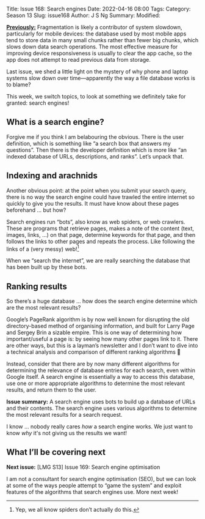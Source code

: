 Title: Issue 168: Search engines
Date: 2022-04-16 08:00
Tags: 
Category: Season 13
Slug: issue168
Author: J S Ng
Summary: 
Modified: 

[**Previously:**](https://buttondown.email/laymansguide/archive/) Fragmentation is likely a contributor of system slowdown, particularly for mobile devices: the database used by most mobile apps tend to store data in many small chunks rather than fewer big chunks, which slows down data search operations. The most effective measure for improving device responsiveness is usually to clear the app cache, so the app does not attempt to read previous data from storage.

Last issue, we shed a little light on the mystery of why phone and laptop systems slow down over time—apparently the way a file database works is to blame?

This week, we switch topics, to look at something we definitely take for granted: search engines!

## What is a search engine?

Forgive me if you think I am belabouring the obvious. There is the user definition, which is something like “a search box that answers my questions”. Then there is the developer definition which is more like “an indexed database of URLs, descriptions, and ranks”. Let’s unpack that.

## Indexing and arachnids

Another obvious point: at the point when you submit your search query, there is no way the search engine could have trawled the entire internet so quickly to give you the results. It must have know about these pages beforehand ... but how?

Search engines run “bots”, also know as web spiders, or web crawlers. These are programs that retrieve pages, makes a note of the content (text, images, links, …) on that page, determine keywords for that page, and then follows the links to other pages and repeats the process. Like following the links of a (very messy) web![^1]

[^1]: Yep, we all know spiders don’t actually do this.

When we “search the internet”, we are really searching the database that has been built up by these bots.

## Ranking results

So there’s a huge database … how does the search engine determine which are the most relevant results?

Google’s PageRank algorithm is by now well known for disrupting the old directory-based method of organising information, and built for Larry Page and Sergey Brin a sizable empire. This is one way of determining how important/useful a page is: by seeing how many other pages link to it. There are other ways, but this is a layman’s newsletter and I don’t want to dive into a technical analysis and comparison of different ranking algorithms 😬

Instead, consider that there are by now many different algorithms for determining the relevance of database entries for each search, even within Google itself. A search engine is essentially a way to access this database, use one or more appropriate algorithms to determine the most relevant results, and return them to the user.

**Issue summary:** A search engine uses bots to build up a database of URLs and their contents. The search engine uses various algorithms to determine the most relevant results for a search request.

I know ... nobody really cares *how* a search engine works. We just want to know *why* it's not giving us the results we want!

## What I’ll be covering next

**Next issue:** [LMG S13] Issue 169: Search engine optimisation

I am not a consultant for search engine optimisation (SEO), but we can look at some of the ways people attempt to “game the system” and exploit features of the algorithms that search engines use. More next week!
